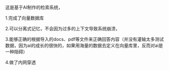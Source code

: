 这是基于AI制作的检索系统，

1.完成了向量数据库

2.可以分离式记忆，不会因为过多的上下文导致系统崩溃，

3.能够正确的根据导入的docs、pdf等文件来正确回答内容（并没有灌输太多测试数据，因为ai的成长的很快的，如果用海量的数据去定义在向量库里，反而对ai是一种阻碍）

4.做了内网穿透

